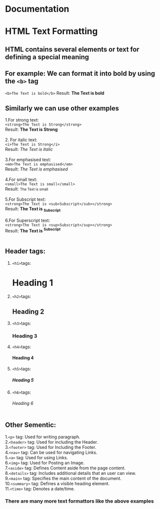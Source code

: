 # Documentation
# HTML Text Formatting

## HTML contains several elements or text for defining a special meaning
## For example: We can format it into bold by using the ```<b>``` tag
 ```<b>The Text is bold</b>```
   Result: <b>The Text is bold</b>
   
 ## Similarly we can use other examples
  1.For strong text:<br>
  ```<strong>The Text is Strong</strong>```<br>Result: <strong>The Text is Strong</strong>
  <br><br>
  2. For italic text:<br>
  ```<i>The Text is Strong</i>```<br>Result: <i>The Text is italic</i>
  <br><br>
  3.For emphasised text:<br>
  ```<em>The Text is emphasised</em>```<br>Result: <em>The Text is emphasised</em>
  <br><br>
  4.For small text:<br>
  ```<small>The Text is small</small>```<br>Result: <small>The Text is small</small>
  <br><br>
  5.For Subscript text:<br>
  ```<strong>The Text is <sub>Subscript</sub></strong>```<br>Result: <strong>The Text is <sub>Subscript</sub></strong>
  <br><br>
  6.For Superscript text:<br>
  ```<strong>The Text is <sup>Subscript</sup></strong>```<br>Result: <strong>The Text is <sup>Subscript</sup></strong>
  <br><br>
  ## Header tags:
  1. ```<h1>```tags: <h1>Heading 1</h1>
  2. ```<h2>```tags: <h2>Heading 2</h2>
  3. ```<h3>```tags: <h3>Heading 3</h3>
  4. ```<h4>```tags: <h4>Heading 4</h4>
  5. ```<h5>```tags: <h5>Heading 5</h5>
  6. ```<h6>```tags: <h6>Heading 6</h16>
  <br><br>
  ## Other Sementic:
  1.```<p>``` tag: Used for writing paragraph. <br>
  2.```<header>``` tag: Used for including the Header.<br>
  3.```<footer>``` tag: Used for Including the Footer.<br>
  4.```<nav>``` tag: Can be used for navigating Links.<br>
  5.```<a>``` tag: Used for using Links.<br>
  6.```<img>``` tag: Used for Posting an Image.<br>
  7.```<aside>``` tag: Defines Content aside from the page content.<br>
  8.```<details>``` tag: Includes additional details that an user can view.<br>
  9.```<main>``` tag: Specifies the main content of the document.<br>
  10.```<summary>``` tag: Defines a visible heading element.<br>
  11.```<time>``` tag: Denotes a date/time.<br>
  ### There are many more text formattors  like the above examples
